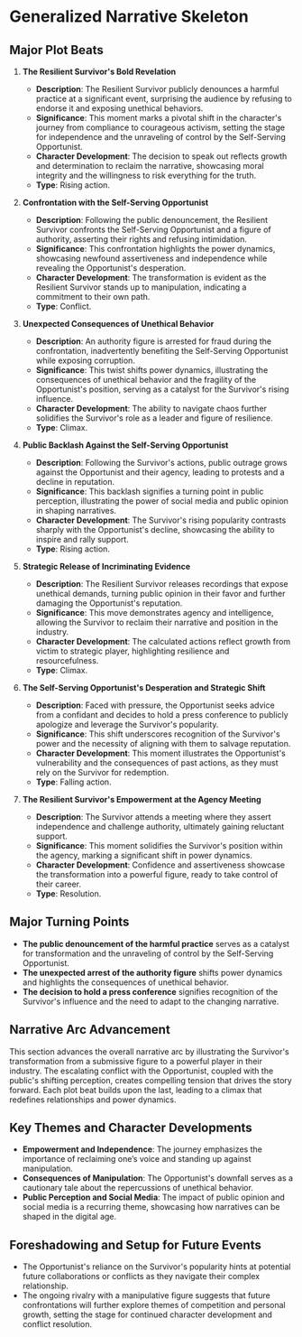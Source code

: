 # Generalized Narrative Skeleton

## Major Plot Beats

1. **The Resilient Survivor's Bold Revelation**
   - **Description**: The Resilient Survivor publicly denounces a harmful practice at a significant event, surprising the audience by refusing to endorse it and exposing unethical behaviors.
   - **Significance**: This moment marks a pivotal shift in the character's journey from compliance to courageous activism, setting the stage for independence and the unraveling of control by the Self-Serving Opportunist.
   - **Character Development**: The decision to speak out reflects growth and determination to reclaim the narrative, showcasing moral integrity and the willingness to risk everything for the truth.
   - **Type**: Rising action.

2. **Confrontation with the Self-Serving Opportunist**
   - **Description**: Following the public denouncement, the Resilient Survivor confronts the Self-Serving Opportunist and a figure of authority, asserting their rights and refusing intimidation.
   - **Significance**: This confrontation highlights the power dynamics, showcasing newfound assertiveness and independence while revealing the Opportunist's desperation.
   - **Character Development**: The transformation is evident as the Resilient Survivor stands up to manipulation, indicating a commitment to their own path.
   - **Type**: Conflict.

3. **Unexpected Consequences of Unethical Behavior**
   - **Description**: An authority figure is arrested for fraud during the confrontation, inadvertently benefiting the Self-Serving Opportunist while exposing corruption.
   - **Significance**: This twist shifts power dynamics, illustrating the consequences of unethical behavior and the fragility of the Opportunist's position, serving as a catalyst for the Survivor's rising influence.
   - **Character Development**: The ability to navigate chaos further solidifies the Survivor's role as a leader and figure of resilience.
   - **Type**: Climax.

4. **Public Backlash Against the Self-Serving Opportunist**
   - **Description**: Following the Survivor's actions, public outrage grows against the Opportunist and their agency, leading to protests and a decline in reputation.
   - **Significance**: This backlash signifies a turning point in public perception, illustrating the power of social media and public opinion in shaping narratives.
   - **Character Development**: The Survivor's rising popularity contrasts sharply with the Opportunist's decline, showcasing the ability to inspire and rally support.
   - **Type**: Rising action.

5. **Strategic Release of Incriminating Evidence**
   - **Description**: The Resilient Survivor releases recordings that expose unethical demands, turning public opinion in their favor and further damaging the Opportunist's reputation.
   - **Significance**: This move demonstrates agency and intelligence, allowing the Survivor to reclaim their narrative and position in the industry.
   - **Character Development**: The calculated actions reflect growth from victim to strategic player, highlighting resilience and resourcefulness.
   - **Type**: Climax.

6. **The Self-Serving Opportunist's Desperation and Strategic Shift**
   - **Description**: Faced with pressure, the Opportunist seeks advice from a confidant and decides to hold a press conference to publicly apologize and leverage the Survivor's popularity.
   - **Significance**: This shift underscores recognition of the Survivor's power and the necessity of aligning with them to salvage reputation.
   - **Character Development**: This moment illustrates the Opportunist's vulnerability and the consequences of past actions, as they must rely on the Survivor for redemption.
   - **Type**: Falling action.

7. **The Resilient Survivor's Empowerment at the Agency Meeting**
   - **Description**: The Survivor attends a meeting where they assert independence and challenge authority, ultimately gaining reluctant support.
   - **Significance**: This moment solidifies the Survivor's position within the agency, marking a significant shift in power dynamics.
   - **Character Development**: Confidence and assertiveness showcase the transformation into a powerful figure, ready to take control of their career.
   - **Type**: Resolution.

## Major Turning Points
- **The public denouncement of the harmful practice** serves as a catalyst for transformation and the unraveling of control by the Self-Serving Opportunist.
- **The unexpected arrest of the authority figure** shifts power dynamics and highlights the consequences of unethical behavior.
- **The decision to hold a press conference** signifies recognition of the Survivor's influence and the need to adapt to the changing narrative.

## Narrative Arc Advancement
This section advances the overall narrative arc by illustrating the Survivor's transformation from a submissive figure to a powerful player in their industry. The escalating conflict with the Opportunist, coupled with the public's shifting perception, creates compelling tension that drives the story forward. Each plot beat builds upon the last, leading to a climax that redefines relationships and power dynamics.

## Key Themes and Character Developments
- **Empowerment and Independence**: The journey emphasizes the importance of reclaiming one’s voice and standing up against manipulation.
- **Consequences of Manipulation**: The Opportunist's downfall serves as a cautionary tale about the repercussions of unethical behavior.
- **Public Perception and Social Media**: The impact of public opinion and social media is a recurring theme, showcasing how narratives can be shaped in the digital age.

## Foreshadowing and Setup for Future Events
- The Opportunist's reliance on the Survivor's popularity hints at potential future collaborations or conflicts as they navigate their complex relationship.
- The ongoing rivalry with a manipulative figure suggests that future confrontations will further explore themes of competition and personal growth, setting the stage for continued character development and conflict resolution.